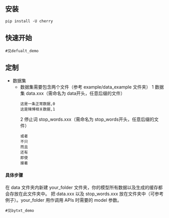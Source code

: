 ## 安装
````
pip install -U cherry
````
## 快速开始
````angular2
#见defualt_demo
````
## 定制
- 数据集
    - 数据集需要包含两个文件（参考 example/data_example 文件夹）
        1 数据集 data.xxx（需命名为 data开头，任意后缀的文件）
        ````
        这是一条正常数据,0
        这是赌博相关数据,1
        ```` 
        2 停止词 stop_words.xxx（需命名为 stop_words开头，任意后缀的文件）
        ````
        或者
        不只
        而且
        还有
        即使
        接着
        ````
        
#### 具体步骤
在 data 文件夹内新建 your_folder 文件夹，你的模型所有数据以及生成的缓存都会存放在此文件夹中。
把 data.xxx 以及 stop_words.xxx 放在文件夹中（可参考例子）。your_folder 用作调用 APIs 时需要的 model 参数。
````angular2
#见bytxt_demo
````
